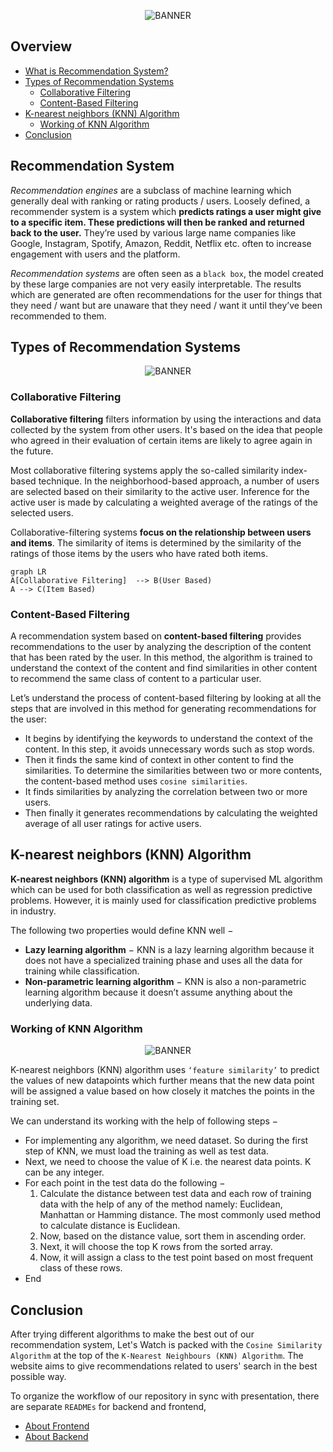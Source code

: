 <p align="center">
   <img src="https://user-images.githubusercontent.com/77505989/170781223-d059dc7b-b6c2-4893-8fac-592594cad46e.png" alt="BANNER" />
</p>

## Overview

* [What is Recommendation System?](#recommendation-system)
* [Types of Recommendation Systems](#types-of-recommendation-systems)
   * [Collaborative Filtering](#collaborative-filtering)
   * [Content-Based Filtering](#content-based-filtering)
* [K-nearest neighbors (KNN) Algorithm](#k-nearest-neighbors-knn-algorithm)
   * [Working of KNN Algorithm](#working-of-knn-algorithm)
* [Conclusion](#conclusion)

## Recommendation System

_Recommendation engines_ are a subclass of machine learning which generally deal with ranking or rating products / users. Loosely defined, a recommender system is a system which **predicts ratings a user might give to a specific item. These predictions will then be ranked and returned back to the user.** They’re used by various large name companies like Google, Instagram, Spotify, Amazon, Reddit, Netflix etc. often to increase engagement with users and the platform.

_Recommendation systems_ are often seen as a `black box`, the model created by these large companies are not very easily interpretable. The results which are generated are often recommendations for the user for things that they need / want but are unaware that they need / want it until they’ve been recommended to them.

## Types of Recommendation Systems

<p align="center">
   <img src="https://user-images.githubusercontent.com/77505989/170783076-14562ffc-d797-4b50-a374-8701dc585d20.png" alt="BANNER" />
</p>

### Collaborative Filtering

**Collaborative filtering** filters information by using the interactions and data collected by the system from other users. It's based on the idea that people who agreed in their evaluation of certain items are likely to agree again in the future.

Most collaborative filtering systems apply the so-called similarity index-based  technique. In the neighborhood-based approach, a number of users are selected based on their similarity to the active user. Inference for the active user is made by calculating a weighted average of the ratings of the selected users.

Collaborative-filtering systems **focus on the relationship between users and items**. The similarity of items is determined by the similarity of the ratings of those items by the users who have rated both items.

```mermaid
graph LR
A[Collaborative Filtering]  --> B(User Based)
A --> C(Item Based)
```

### Content-Based Filtering

A recommendation system based on **content-based filtering** provides recommendations to the user by analyzing the description of the content that has been rated by the user. In this method, the algorithm is trained to understand the context of the content and find similarities in other content to recommend the same class of content to a particular user.

Let’s understand the process of content-based filtering by looking at all the steps that are involved in this method for generating recommendations for the user:

- It begins by identifying the keywords to understand the context of the content. In this step, it avoids unnecessary words such as stop words.
- Then it finds the same kind of context in other content to find the similarities. To determine the similarities between two or more contents, the content-based method uses `cosine similarities`. 
- It finds similarities by analyzing the correlation between two or more users.
- Then finally it generates recommendations by calculating the weighted average of all user ratings for active users.

## K-nearest neighbors (KNN) Algorithm

**K-nearest neighbors (KNN) algorithm** is a type of supervised ML algorithm which can be used for both classification as well as regression predictive problems. However, it is mainly used for classification predictive problems in industry.

The following two properties would define KNN well −
- **Lazy learning algorithm** − KNN is a lazy learning algorithm because it does not have a specialized training phase and uses all the data for training while classification.
- **Non-parametric learning algorithm** − KNN is also a non-parametric learning algorithm because it doesn’t assume anything about the underlying data.

### Working of KNN Algorithm

<p align="center">
   <img src="https://user-images.githubusercontent.com/77505989/170786493-b5d6022b-f368-47f2-94ab-72af05f7c0eb.png" alt="BANNER" />
</p>

K-nearest neighbors (KNN) algorithm uses `‘feature similarity’` to predict the values of new datapoints which further means that the new data point will be assigned a value based on how closely it matches the points in the training set.

We can understand its working with the help of following steps −

- For implementing any algorithm, we need dataset. So during the first step of KNN, we must load the training as well as test data.
-  Next, we need to choose the value of K i.e. the nearest data points. K can be any integer.
-  For each point in the test data do the following −
   1. Calculate the distance between test data and each row of training data with the help of any of the method namely: Euclidean, Manhattan or Hamming distance. The most commonly used method to calculate distance is Euclidean.
   2. Now, based on the distance value, sort them in ascending order.
   3. Next, it will choose the top K rows from the sorted array.
   4. Now, it will assign a class to the test point based on most frequent class of these rows.
- End

## Conclusion

After trying different algorithms to make the best out of our recommendation system, Let's Watch is packed with the `Cosine Similarity Algorithm` at the top of the `K-Nearest Neighbours (KNN) Algorithm`. The website aims to give recommendations related to users' search in the best possible way.

To organize the workflow of our repository in sync with presentation, there are separate `READMEs` for backend and frontend,
- [About Frontend](https://github.com/kartikmehta8/movie-recommendation/tree/main/FRONTEND)
- [About Backend](https://github.com/kartikmehta8/movie-recommendation/tree/main/BACKEND)
